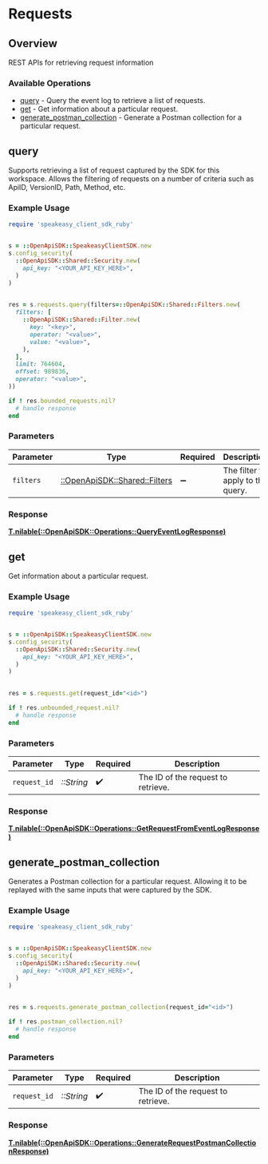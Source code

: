# Requests

## Overview

REST APIs for retrieving request information

### Available Operations

* [query](#query) - Query the event log to retrieve a list of requests.
* [get](#get) - Get information about a particular request.
* [generate_postman_collection](#generate_postman_collection) - Generate a Postman collection for a particular request.

## query

Supports retrieving a list of request captured by the SDK for this workspace.
Allows the filtering of requests on a number of criteria such as ApiID, VersionID, Path, Method, etc.

### Example Usage

```ruby
require 'speakeasy_client_sdk_ruby'


s = ::OpenApiSDK::SpeakeasyClientSDK.new
s.config_security(
  ::OpenApiSDK::Shared::Security.new(
    api_key: "<YOUR_API_KEY_HERE>",
  )
)

    
res = s.requests.query(filters=::OpenApiSDK::Shared::Filters.new(
  filters: [
    ::OpenApiSDK::Shared::Filter.new(
      key: "<key>",
      operator: "<value>",
      value: "<value>",
    ),
  ],
  limit: 764604,
  offset: 989836,
  operator: "<value>",
))

if ! res.bounded_requests.nil?
  # handle response
end

```

### Parameters

| Parameter                                                       | Type                                                            | Required                                                        | Description                                                     |
| --------------------------------------------------------------- | --------------------------------------------------------------- | --------------------------------------------------------------- | --------------------------------------------------------------- |
| `filters`                                                       | [::OpenApiSDK::Shared::Filters](../../models/shared/filters.md) | :heavy_minus_sign:                                              | The filter to apply to the query.                               |

### Response

**[T.nilable(::OpenApiSDK::Operations::QueryEventLogResponse)](../../models/operations/queryeventlogresponse.md)**



## get

Get information about a particular request.

### Example Usage

```ruby
require 'speakeasy_client_sdk_ruby'


s = ::OpenApiSDK::SpeakeasyClientSDK.new
s.config_security(
  ::OpenApiSDK::Shared::Security.new(
    api_key: "<YOUR_API_KEY_HERE>",
  )
)

    
res = s.requests.get(request_id="<id>")

if ! res.unbounded_request.nil?
  # handle response
end

```

### Parameters

| Parameter                          | Type                               | Required                           | Description                        |
| ---------------------------------- | ---------------------------------- | ---------------------------------- | ---------------------------------- |
| `request_id`                       | *::String*                         | :heavy_check_mark:                 | The ID of the request to retrieve. |

### Response

**[T.nilable(::OpenApiSDK::Operations::GetRequestFromEventLogResponse)](../../models/operations/getrequestfromeventlogresponse.md)**



## generate_postman_collection

Generates a Postman collection for a particular request. 
Allowing it to be replayed with the same inputs that were captured by the SDK.

### Example Usage

```ruby
require 'speakeasy_client_sdk_ruby'


s = ::OpenApiSDK::SpeakeasyClientSDK.new
s.config_security(
  ::OpenApiSDK::Shared::Security.new(
    api_key: "<YOUR_API_KEY_HERE>",
  )
)

    
res = s.requests.generate_postman_collection(request_id="<id>")

if ! res.postman_collection.nil?
  # handle response
end

```

### Parameters

| Parameter                          | Type                               | Required                           | Description                        |
| ---------------------------------- | ---------------------------------- | ---------------------------------- | ---------------------------------- |
| `request_id`                       | *::String*                         | :heavy_check_mark:                 | The ID of the request to retrieve. |

### Response

**[T.nilable(::OpenApiSDK::Operations::GenerateRequestPostmanCollectionResponse)](../../models/operations/generaterequestpostmancollectionresponse.md)**

